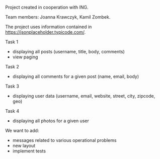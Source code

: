 Project created in cooperation with ING. 

Team members: 
Joanna Krawczyk,
Kamil Zombek.


The project uses information contained in https://jsonplaceholder.typicode.com/.


Task 1
- displaying all posts (username, title, body, comments)
- view paging

Task 2
- displaying all comments for a given post (name, email, body)

Task 3
- displaying user data (username, email, website, street, city, zipcode, geo)

Task 4
- displaying all photos for a given user




We want to add: 
- messages related to various operational problems
- new layout
- implement tests





